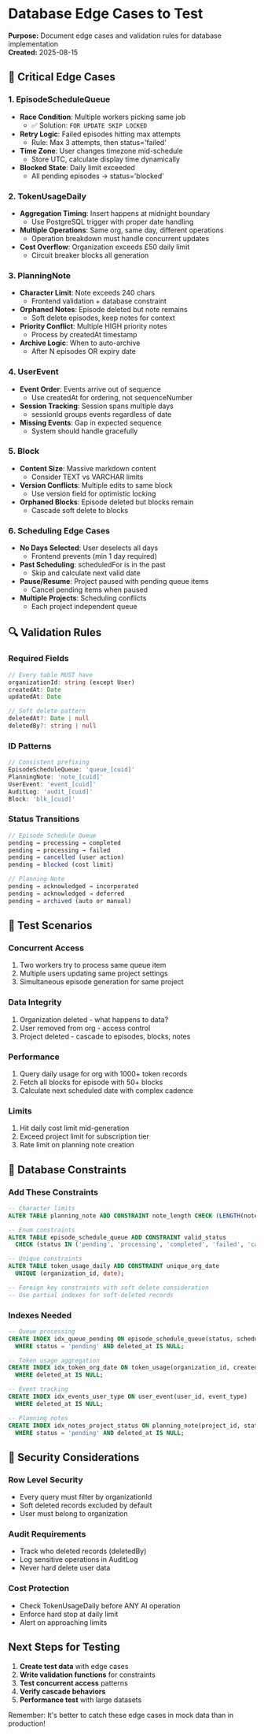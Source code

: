 # Database Edge Cases to Test

**Purpose:** Document edge cases and validation rules for database implementation  
**Created:** 2025-08-15

## 🚨 Critical Edge Cases

### 1. EpisodeScheduleQueue
- **Race Condition**: Multiple workers picking same job
  - ✅ Solution: `FOR UPDATE SKIP LOCKED`
- **Retry Logic**: Failed episodes hitting max attempts
  - Rule: Max 3 attempts, then status='failed'
- **Time Zone**: User changes timezone mid-schedule
  - Store UTC, calculate display time dynamically
- **Blocked State**: Daily limit exceeded
  - All pending episodes → status='blocked'

### 2. TokenUsageDaily
- **Aggregation Timing**: Insert happens at midnight boundary
  - Use PostgreSQL trigger with proper date handling
- **Multiple Operations**: Same org, same day, different operations
  - Operation breakdown must handle concurrent updates
- **Cost Overflow**: Organization exceeds £50 daily limit
  - Circuit breaker blocks all generation

### 3. PlanningNote
- **Character Limit**: Note exceeds 240 chars
  - Frontend validation + database constraint
- **Orphaned Notes**: Episode deleted but note remains
  - Soft delete episodes, keep notes for context
- **Priority Conflict**: Multiple HIGH priority notes
  - Process by createdAt timestamp
- **Archive Logic**: When to auto-archive
  - After N episodes OR expiry date

### 4. UserEvent
- **Event Order**: Events arrive out of sequence
  - Use createdAt for ordering, not sequenceNumber
- **Session Tracking**: Session spans multiple days
  - sessionId groups events regardless of date
- **Missing Events**: Gap in expected sequence
  - System should handle gracefully

### 5. Block
- **Content Size**: Massive markdown content
  - Consider TEXT vs VARCHAR limits
- **Version Conflicts**: Multiple edits to same block
  - Use version field for optimistic locking
- **Orphaned Blocks**: Episode deleted but blocks remain
  - Cascade soft delete to blocks

### 6. Scheduling Edge Cases
- **No Days Selected**: User deselects all days
  - Frontend prevents (min 1 day required)
- **Past Scheduling**: scheduledFor is in the past
  - Skip and calculate next valid date
- **Pause/Resume**: Project paused with pending queue items
  - Cancel pending items when paused
- **Multiple Projects**: Scheduling conflicts
  - Each project independent queue

## 🔍 Validation Rules

### Required Fields
```typescript
// Every table MUST have
organizationId: string (except User)
createdAt: Date
updatedAt: Date

// Soft delete pattern
deletedAt?: Date | null
deletedBy?: string | null
```

### ID Patterns
```typescript
// Consistent prefixing
EpisodeScheduleQueue: 'queue_[cuid]'
PlanningNote: 'note_[cuid]'
UserEvent: 'event_[cuid]'
AuditLog: 'audit_[cuid]'
Block: 'blk_[cuid]'
```

### Status Transitions
```typescript
// Episode Schedule Queue
pending → processing → completed
pending → processing → failed
pending → cancelled (user action)
pending → blocked (cost limit)

// Planning Note
pending → acknowledged → incorporated
pending → acknowledged → deferred
pending → archived (auto or manual)
```

## 🧪 Test Scenarios

### Concurrent Access
1. Two workers try to process same queue item
2. Multiple users updating same project settings
3. Simultaneous episode generation for same project

### Data Integrity
1. Organization deleted - what happens to data?
2. User removed from org - access control
3. Project deleted - cascade to episodes, blocks, notes

### Performance
1. Query daily usage for org with 1000+ token records
2. Fetch all blocks for episode with 50+ blocks
3. Calculate next scheduled date with complex cadence

### Limits
1. Hit daily cost limit mid-generation
2. Exceed project limit for subscription tier
3. Rate limit on planning note creation

## 📝 Database Constraints

### Add These Constraints
```sql
-- Character limits
ALTER TABLE planning_note ADD CONSTRAINT note_length CHECK (LENGTH(note) <= 240);

-- Enum constraints
ALTER TABLE episode_schedule_queue ADD CONSTRAINT valid_status 
  CHECK (status IN ('pending', 'processing', 'completed', 'failed', 'cancelled', 'blocked'));

-- Unique constraints
ALTER TABLE token_usage_daily ADD CONSTRAINT unique_org_date 
  UNIQUE (organization_id, date);

-- Foreign key constraints with soft delete consideration
-- Use partial indexes for soft-deleted records
```

### Indexes Needed
```sql
-- Queue processing
CREATE INDEX idx_queue_pending ON episode_schedule_queue(status, scheduled_for) 
  WHERE status = 'pending' AND deleted_at IS NULL;

-- Token usage aggregation
CREATE INDEX idx_token_org_date ON token_usage(organization_id, created_at)
  WHERE deleted_at IS NULL;

-- Event tracking
CREATE INDEX idx_events_user_type ON user_event(user_id, event_type)
  WHERE deleted_at IS NULL;

-- Planning notes
CREATE INDEX idx_notes_project_status ON planning_note(project_id, status)
  WHERE status = 'pending' AND deleted_at IS NULL;
```

## 🔐 Security Considerations

### Row Level Security
- Every query must filter by organizationId
- Soft deleted records excluded by default
- User must belong to organization

### Audit Requirements
- Track who deleted records (deletedBy)
- Log sensitive operations in AuditLog
- Never hard delete user data

### Cost Protection
- Check TokenUsageDaily before ANY AI operation
- Enforce hard stop at daily limit
- Alert on approaching limits

## Next Steps for Testing

1. **Create test data** with edge cases
2. **Write validation functions** for constraints
3. **Test concurrent access** patterns
4. **Verify cascade behaviors**
5. **Performance test** with large datasets

Remember: It's better to catch these edge cases in mock data than in production!